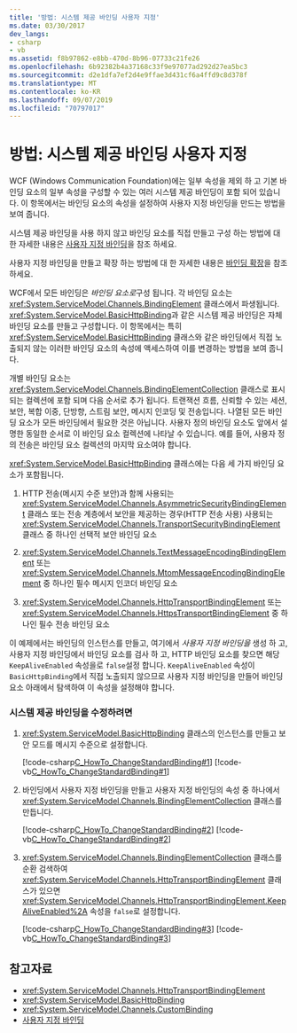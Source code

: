 ```yaml
---
title: '방법: 시스템 제공 바인딩 사용자 지정'
ms.date: 03/30/2017
dev_langs:
- csharp
- vb
ms.assetid: f8b97862-e8bb-470d-8b96-07733c21fe26
ms.openlocfilehash: 6b92382b4a37168c33f9e97077ad292d27ea5bc3
ms.sourcegitcommit: d2e1dfa7ef2d4e9ffae3d431cf6a4ffd9c8d378f
ms.translationtype: MT
ms.contentlocale: ko-KR
ms.lasthandoff: 09/07/2019
ms.locfileid: "70797017"
---
```

# <a name="how-to-customize-a-system-provided-binding"></a>방법: 시스템 제공 바인딩 사용자 지정
WCF (Windows Communication Foundation)에는 일부 속성을 제외 하 고 기본 바인딩 요소의 일부 속성을 구성할 수 있는 여러 시스템 제공 바인딩이 포함 되어 있습니다. 이 항목에서는 바인딩 요소의 속성을 설정하여 사용자 지정 바인딩을 만드는 방법을 보여 줍니다.  
  
 시스템 제공 바인딩을 사용 하지 않고 바인딩 요소를 직접 만들고 구성 하는 방법에 대 한 자세한 내용은 [사용자 지정 바인딩](custom-bindings.md)을 참조 하세요.  
  
 사용자 지정 바인딩을 만들고 확장 하는 방법에 대 한 자세한 내용은 [바인딩 확장](extending-bindings.md)을 참조 하세요.  
  
 WCF에서 모든 바인딩은 *바인딩 요소로*구성 됩니다. 각 바인딩 요소는 <xref:System.ServiceModel.Channels.BindingElement> 클래스에서 파생됩니다. <xref:System.ServiceModel.BasicHttpBinding>과 같은 시스템 제공 바인딩은 자체 바인딩 요소를 만들고 구성합니다. 이 항목에서는 특히 <xref:System.ServiceModel.BasicHttpBinding> 클래스와 같은 바인딩에서 직접 노출되지 않는 이러한 바인딩 요소의 속성에 액세스하여 이를 변경하는 방법을 보여 줍니다.  
  
 개별 바인딩 요소는 <xref:System.ServiceModel.Channels.BindingElementCollection> 클래스로 표시 되는 컬렉션에 포함 되며 다음 순서로 추가 됩니다. 트랜잭션 흐름, 신뢰할 수 있는 세션, 보안, 복합 이중, 단방향, 스트림 보안, 메시지 인코딩 및 전송입니다. 나열된 모든 바인딩 요소가 모든 바인딩에서 필요한 것은 아닙니다. 사용자 정의 바인딩 요소도 앞에서 설명한 동일한 순서로 이 바인딩 요소 컬렉션에 나타날 수 있습니다. 예를 들어, 사용자 정의 전송은 바인딩 요소 컬렉션의 마지막 요소여야 합니다.  
  
 <xref:System.ServiceModel.BasicHttpBinding> 클래스에는 다음 세 가지 바인딩 요소가 포함됩니다.  
  
1. HTTP 전송(메시지 수준 보안)과 함께 사용되는 <xref:System.ServiceModel.Channels.AsymmetricSecurityBindingElement> 클래스 또는 전송 계층에서 보안을 제공하는 경우(HTTP 전송 사용) 사용되는 <xref:System.ServiceModel.Channels.TransportSecurityBindingElement> 클래스 중 하나인 선택적 보안 바인딩 요소  
  
2. <xref:System.ServiceModel.Channels.TextMessageEncodingBindingElement> 또는 <xref:System.ServiceModel.Channels.MtomMessageEncodingBindingElement> 중 하나인 필수 메시지 인코더 바인딩 요소  
  
3. <xref:System.ServiceModel.Channels.HttpTransportBindingElement> 또는 <xref:System.ServiceModel.Channels.HttpsTransportBindingElement> 중 하나인 필수 전송 바인딩 요소  
  
 이 예제에서는 바인딩의 인스턴스를 만들고, 여기에서 *사용자 지정 바인딩을* 생성 하 고, 사용자 지정 바인딩에서 바인딩 요소를 검사 하 고, HTTP 바인딩 요소를 찾으면 해당 `KeepAliveEnabled` 속성을로 `false`설정 합니다. `KeepAliveEnabled` 속성이 `BasicHttpBinding`에서 직접 노출되지 않으므로 사용자 지정 바인딩을 만들어 바인딩 요소 아래에서 탐색하여 이 속성을 설정해야 합니다.  
  
### <a name="to-modify-a-system-provided-binding"></a>시스템 제공 바인딩을 수정하려면  
  
1. <xref:System.ServiceModel.BasicHttpBinding> 클래스의 인스턴스를 만들고 보안 모드를 메시지 수준으로 설정합니다.  
  
     [!code-csharp[C_HowTo_ChangeStandardBinding#1](../../../../samples/snippets/csharp/VS_Snippets_CFX/c_howto_changestandardbinding/cs/program.cs#1)]
     [!code-vb[C_HowTo_ChangeStandardBinding#1](../../../../samples/snippets/visualbasic/VS_Snippets_CFX/c_howto_changestandardbinding/vb/program.vb#1)]  
  
2. 바인딩에서 사용자 지정 바인딩을 만들고 사용자 지정 바인딩의 속성 중 하나에서 <xref:System.ServiceModel.Channels.BindingElementCollection> 클래스를 만듭니다.  
  
     [!code-csharp[C_HowTo_ChangeStandardBinding#2](../../../../samples/snippets/csharp/VS_Snippets_CFX/c_howto_changestandardbinding/cs/program.cs#2)]
     [!code-vb[C_HowTo_ChangeStandardBinding#2](../../../../samples/snippets/visualbasic/VS_Snippets_CFX/c_howto_changestandardbinding/vb/program.vb#2)]  
  
3. <xref:System.ServiceModel.Channels.BindingElementCollection> 클래스를 순환 검색하여 <xref:System.ServiceModel.Channels.HttpTransportBindingElement> 클래스가 있으면 <xref:System.ServiceModel.Channels.HttpTransportBindingElement.KeepAliveEnabled%2A> 속성을 `false`로 설정합니다.  
  
     [!code-csharp[C_HowTo_ChangeStandardBinding#3](../../../../samples/snippets/csharp/VS_Snippets_CFX/c_howto_changestandardbinding/cs/program.cs#3)]
     [!code-vb[C_HowTo_ChangeStandardBinding#3](../../../../samples/snippets/visualbasic/VS_Snippets_CFX/c_howto_changestandardbinding/vb/program.vb#3)]  
  
## <a name="see-also"></a>참고자료

- <xref:System.ServiceModel.Channels.HttpTransportBindingElement>
- <xref:System.ServiceModel.BasicHttpBinding>
- <xref:System.ServiceModel.Channels.CustomBinding>
- [사용자 지정 바인딩](custom-bindings.md)
